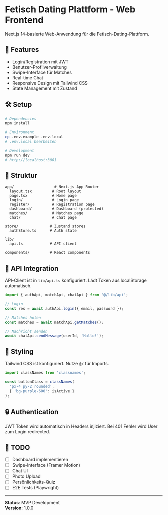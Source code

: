 # Fetisch Dating Plattform - Web Frontend

Next.js 14-basierte Web-Anwendung für die Fetisch-Dating-Plattform.

## 🚀 Features

- Login/Registration mit JWT
- Benutzer-Profilverwaltung
- Swipe-Interface für Matches
- Real-time Chat
- Responsive Design mit Tailwind CSS
- State Management mit Zustand

## 🛠️ Setup

```bash
# Dependencies
npm install

# Environment
cp .env.example .env.local
# .env.local bearbeiten

# Development
npm run dev
# http://localhost:3001
```

## 📁 Struktur

```
app/                  # Next.js App Router
  layout.tsx         # Root layout
  page.tsx           # Home page
  login/             # Login page
  register/          # Registration page
  dashboard/         # Dashboard (protected)
  matches/           # Matches page
  chat/              # Chat page

store/              # Zustand stores
  authStore.ts      # Auth state

lib/
  api.ts            # API client
  
components/         # React components
```

## 🔗 API Integration

API-Client ist in `lib/api.ts` konfiguriert. Lädt Token aus localStorage automatisch.

```typescript
import { authApi, matchApi, chatApi } from '@/lib/api';

// Login
const res = await authApi.login({ email, password });

// Matches holen
const matches = await matchApi.getMatches();

// Nachricht senden
await chatApi.sendMessage(userId, 'Hallo!');
```

## 🎨 Styling

Tailwind CSS ist konfiguriert. Nutze `@/` für Imports.

```typescript
import classNames from 'classnames';

const buttonClass = classNames(
  'px-4 py-2 rounded',
  { 'bg-purple-600': isActive }
);
```

## 🔒 Authentication

JWT Token wird automatisch in Headers injiziert. Bei 401 Fehler wird User zum Login redirected.

## 📝 TODO

- [ ] Dashboard implementieren
- [ ] Swipe-Interface (Framer Motion)
- [ ] Chat UI
- [ ] Photo Upload
- [ ] Persönlichkeits-Quiz
- [ ] E2E Tests (Playwright)

---

**Status**: MVP Development  
**Version**: 1.0.0
